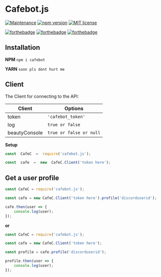 # Cafebot.js
  

[![Maintenance](https://img.shields.io/badge/Maintained%3F-yes-green.svg)](https://GitHub.com/DopeDealers/Cafebot.js/graphs/commit-activity) [![npm version](http://img.shields.io/npm/v/REPO.svg?style=flat)](https://npmjs.org/package/cafebot.js "View this project on npm") 
 [![MIT license](https://img.shields.io/badge/License-MIT-blue.svg)](https://lbesson.mit-license.org/)

[![forthebadge](https://forthebadge.com/images/badges/made-with-javascript.svg)](https://forthebadge.com) [![forthebadge](https://forthebadge.com/images/badges/built-with-love.svg)](https://forthebadge.com) [![forthebadge](https://forthebadge.com/images/badges/uses-badges.svg)](https://forthebadge.com)



## Installation

**NPM**
``npm i cafebot``

**YARN**
``soon pls dont hurt me``


## Client

The Client for connecting to the API:

|Client          |Options                        |                        
|----------------|-------------------------------|
|token           |``'cafebot_token'``            |
|log             |``true or false``              |
|beautyConsole   |``true or false or null``      |

**Setup**
```js
const  CafeC  =  require('cafebot.js');

const  cafe  =  new  CafeC.Client('token here');
```

## Get a user profile

```js
const CafeC = require('cafebot.js');

const cafe = new CafeC.Client('token here').profile('discorduserid');

cafe.then(user => {
    console.log(user);
});
```

**or**

```js
const CafeC = require('cafebot.js');

const cafe = new CafeC.Client('token here');

const profile = cafe.profile('discorduserid');

profile.then(user => {
    console.log(user);
});
```

